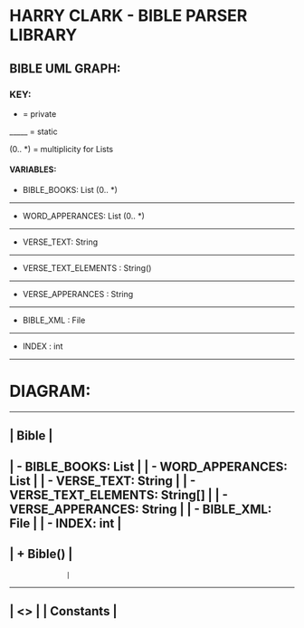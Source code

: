 # HARRY CLARK - BIBLE PARSER LIBRARY

## BIBLE UML GRAPH:

### KEY:

- = private

_____ = static

(0.. *) = multiplicity for Lists

#### VARIABLES:

- BIBLE_BOOKS: List<Book> (0.. *)
____________________________

- WORD_APPERANCES: List<String> (0.. *)
_________________________________

- VERSE_TEXT: String
_________________________

- VERSE_TEXT_ELEMENTS : String()
_________________________________

- VERSE_APPERANCES : String
___________________________

- BIBLE_XML : File
_______________________

- INDEX : int
_____________


# DIAGRAM:

-------------------------------------
|             Bible                 |
-------------------------------------
| - BIBLE_BOOKS: List<Book>         |
| - WORD_APPERANCES: List<String>   |
| - VERSE_TEXT: String              |
| - VERSE_TEXT_ELEMENTS: String[]   |
| - VERSE_APPERANCES: String        |
| - BIBLE_XML: File                 |
| - INDEX: int                      |
-------------------------------------
| + Bible()                         |
-------------------------------------
                  |
-------------------------------------
|         <<interface>>             |
|           Constants               |
-------------------------------------